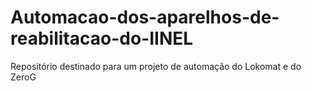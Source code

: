 # Automacao-dos-aparelhos-de-reabilitacao-do-IINEL
Repositório destinado para um projeto  de automação  do Lokomat e  do ZeroG
